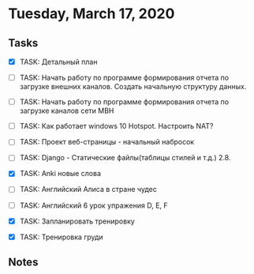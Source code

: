 # Tuesday, March 17, 2020

## Tasks
- [x] TASK: Детальный план

- [ ] TASK: Начать работу по программе формирования отчета по загрузке внешних каналов. Создать начальную структуру данных.
- [ ] TASK: Начать работу по программе формирования отчета по загрузке каналов сети MBH
- [ ] TASK: Как работает windows 10 Hotspot. Настроить NAT?

- [ ] TASK: Проект веб-страницы - начальный набросок
- [ ] TASK: Django - Cтатические файлы(таблицы стилей и т.д.) 2.8.

- [x] TASK: Anki новые слова
- [ ] TASK: Aнглийский Алиса в стране чудес
- [ ] TASK: Aнглийский 6 урок упражения D, E, F

- [x] TASK: Запланировать тренировку
- [x] TASK: Тренировка груди


## Notes

